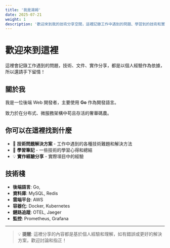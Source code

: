 ```yaml
---
title: '我是湯姆'
date: 2025-07-21
weight: 1
description: '歡迎來到我的技術分享空間，這裡記錄工作中遇到的問題、學習到的技術和實作經驗。'
---
```


# 歡迎來到這裡

這裡會記錄工作遇到的問題，技術、文件、實作分享，都是以個人經驗作為依據，所以還請手下留情！

## 關於我

我是一位後端 Web 開發者，主要使用 **Go** 作為開發語言。

致力於在分布式、微服務架構中苟且存活的奢華碼農。

## 你可以在這裡找到什麼

- 🔧 **技術問題解決方案** - 工作中遇到的各種技術難題和解決方法
- 📝 **學習筆記** - 一些技術的學習心得和總結
- 💡 **實作經驗分享** - 實際項目中的經驗

## 技術棧

- **後端語言**: Go,
- **資料庫**: MySQL, Redis
- **雲端平台**: AWS
- **容器化**: Docker, Kubernetes
- **鏈路追蹤**: OTEL, Jaeger
- **監控**: Prometheus, Grafana

---

> 💡 **提醒**: 這裡分享的內容都是基於個人經驗和理解，如有錯誤或更好的解決方案，歡迎討論和指正！

